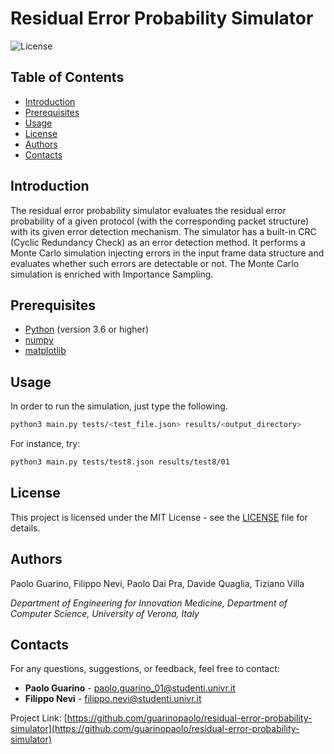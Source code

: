 # Residual Error Probability Simulator

![License](https://img.shields.io/badge/license-MIT-blue.svg)

## Table of Contents

- [Introduction](#introduction)
- [Prerequisites](#prerequisites)
- [Usage](#usage)
- [License](#license)
- [Authors](#authors)
- [Contacts](#contacts)

## Introduction

The residual error probability simulator evaluates the residual error probability of a given protocol (with the corresponding packet structure) with its given error detection mechanism. The simulator has a built-in CRC (Cyclic Redundancy Check) as an error detection method. It performs a Monte Carlo simulation injecting errors in the input frame data structure and evaluates whether such errors are detectable or not. The Monte Carlo simulation is enriched with Importance Sampling.

## Prerequisites

- [Python](https://www.python.org/downloads/) (version 3.6 or higher)
- [numpy](https://numpy.org/)
- [matplotlib](https://matplotlib.org/)

## Usage

In order to run the simulation, just type the following.
```sh
python3 main.py tests/<test_file.json> results/<output_directory>
```
For instance, try:
```sh
python3 main.py tests/test8.json results/test8/01
```

## License

This project is licensed under the MIT License - see the [LICENSE](LICENSE) file for details.

## Authors ##

Paolo Guarino, Filippo Nevi, Paolo Dai Pra, Davide Quaglia, Tiziano Villa

*Department of Engineering for Innovation Medicine, Department of Computer Science, University of Verona, Italy*

## Contacts

For any questions, suggestions, or feedback, feel free to contact:

- **Paolo Guarino** - [paolo.guarino_01@studenti.univr.it](mailto:paolo.guarino_01@studenti.univr.it)
- **Filippo Nevi** - [filippo.nevi@studenti.univr.it](mailto:filippo.nevi@studenti.univr.it)

Project Link: [https://github.com/guarinopaolo/residual-error-probability-simulator](https://github.com/guarinopaolo/residual-error-probability-simulator)
